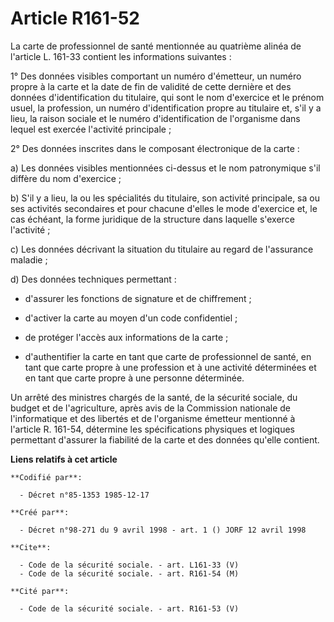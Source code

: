 # Article R161-52

La carte de professionnel de santé mentionnée au quatrième alinéa de l'article L. 161-33 contient les informations
suivantes :

1° Des données visibles comportant un numéro d'émetteur, un numéro propre à la carte et la date de fin de validité de cette
dernière et des données d'identification du titulaire, qui sont le nom d'exercice et le prénom usuel, la profession, un
numéro d'identification propre au titulaire et, s'il y a lieu, la raison sociale et le numéro d'identification de l'organisme
dans lequel est exercée l'activité principale ;

2° Des données inscrites dans le composant électronique de la carte :

a) Les données visibles mentionnées ci-dessus et le nom patronymique s'il diffère du nom d'exercice ;

b) S'il y a lieu, la ou les spécialités du titulaire, son activité principale, sa ou ses activités secondaires et pour
chacune d'elles le mode d'exercice et, le cas échéant, la forme juridique de la structure dans laquelle s'exerce l'activité ;

c) Les données décrivant la situation du titulaire au regard de l'assurance maladie ;

d) Des données techniques permettant :

- d'assurer les fonctions de signature et de chiffrement ;

- d'activer la carte au moyen d'un code confidentiel ;

- de protéger l'accès aux informations de la carte ;

- d'authentifier la carte en tant que carte de professionnel de santé, en tant que carte propre à une profession et à une
activité déterminées et en tant que carte propre à une personne déterminée.

Un arrêté des ministres chargés de la santé, de la sécurité sociale, du budget et de l'agriculture, après avis de la
Commission nationale de l'informatique et des libertés et de l'organisme émetteur mentionné à l'article R. 161-54, détermine
les spécifications physiques et logiques permettant d'assurer la fiabilité de la carte et des données qu'elle contient.

**Liens relatifs à cet article**

	**Codifié par**:

	  - Décret n°85-1353 1985-12-17

	**Créé par**:

	  - Décret n°98-271 du 9 avril 1998 - art. 1 () JORF 12 avril 1998

	**Cite**:

	  - Code de la sécurité sociale. - art. L161-33 (V)
	  - Code de la sécurité sociale. - art. R161-54 (M)

	**Cité par**:

	  - Code de la sécurité sociale. - art. R161-53 (V)
